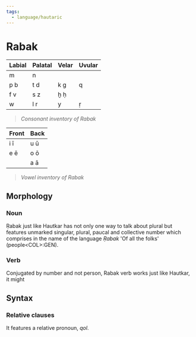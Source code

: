 ```yaml
---
tags:
  - language/hautaric
---
```



# Rabak
|Labial| Palatal |Velar| Uvular|
|---|---|---|---|
|m| n|
|p b| t d| k g| q|
|f v| s z| ḫ ḥ|
|w| l r| y |ṛ|

> *Consonant inventory of Rabak*

| Front | Back |
|-------|------|
| i ī   | u ū  |
| e ē   | o ō  |
|       | a ā  |

> *Vowel inventory of Rabak*


## Morphology
### Noun
Ṛabak just like Hautkar has not only one way to talk about plural but features unmarked singular, plural, paucal and collective number which comprises in the name of the language *Ṛabak* 'Of all the folks' (people\<COL>:GEN).

### Verb
Conjugated by number and not person, Rabak verb works just like Hautkar, it might 

## Syntax
### Relative clauses
It features a relative pronoun, *qol*.


